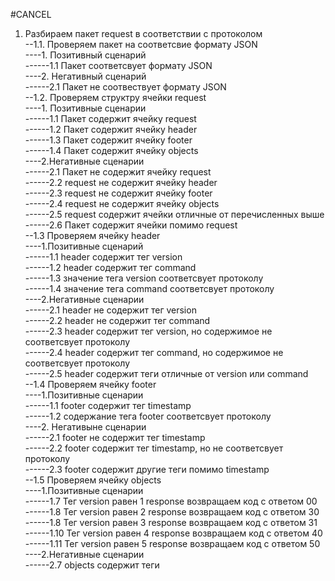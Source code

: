 #CANCEL
1. Разбираем пакет request в соответствии с протоколом  
--1.1. Проверяем пакет на соответсвие формату JSON  
----1. Позитивный сценарий  
------1.1 Пакет соответсвует формату JSON  
----2. Негативный сценарий  
------2.1 Пакет не соотвествует формату JSON    
--1.2. Проверяем структру  ячейки request  
----1. Позитивные сценарии   
------1.1 Пакет содержит ячейку request  
------1.2 Пакет содержит ячейку header  
------1.3 Пакет содержит ячейку footer  
------1.4 Пакет содержит ячейку objects  
----2.Негативные сценарии  
------2.1 Пакет не содержит ячейку request  
------2.2 request не содержит ячейку header  
------2.3 request не содержит ячейку footer  
------2.4 request не содержит ячейку objects  
------2.5 request содержит ячейки отличные от перечисленных выше  
------2.6 Пакет содержит ячейки помимо request  
--1.3 Проверяем ячейку header  
----1.Позитивные сценарий  
------1.1 header содержит тег version    
------1.2 header cодержит тег command  
------1.3 значение тега version соответсвует протоколу  
------1.4 значение тега command соответсвует протоколу  
----2.Негативные сценарии  
------2.1 header не содержит тег version  
------2.2 header не содержит тег command  
------2.3 header содержит тег version, но содержимое не соответсвует протоколу  
------2.4 header содержит тег command, но содержимое не соответсвует протоколу  
------2.5 header содержит теги отличные от version или command  
--1.4 Проверяем ячейку footer  
----1.Позитивные сценарии  
------1.1 footer содержит тег timestamp  
------1.2 содержание тега footer соответсвует протоколу  
----2. Негативыне сценарии   
------2.1 footer не содержит тег timestamp  
------2.2 footer содержит тег timestamp, но не соответсвует протоколу  
------2.3 footer содержит другие теги помимо timestamp  
--1.5 Проверяем ячейку objects  
----1.Позитивные сценарии  
------1.7 Тег version равен 1 response возвращаем код с ответом 00  
------1.8 Тег version равен 2 response возвращаем код с ответом 30  
------1.8 Тег version равен 3 response возвращаем код с ответом 31  
------1.10 Тег version равен 4 response возвращаем код с ответом 40  
------1.11 Тег version равен 5 response возвращаем код с ответом 50  
----2.Негативные сценарии  
------2.7 objects содержит теги  